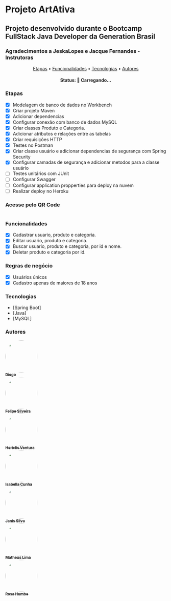 # Projeto ArtAtiva

## Projeto desenvolvido durante o Bootcamp FullStack Java Developer da Generation Brasil
### Agradecimentos a JeskaLopes e Jacque Fernandes - Instrutoras 

<p align="center">
 <a href="#Etapas">Etapas</a> •
 <a href="#Funcionalidades">Funcionalidades</a> •
 <a href="#Tecnologias">Tecnologias</a> • 
 <a href="#Autores">Autores</a>
</p>

<h4 align="center"> 
	 Status: 🚀 Carregando...
</h4>

### Etapas

- [x] Modelagem de banco de dados no Workbench
- [x] Criar projeto Maven
- [x] Adicionar dependencias
- [x] Configurar conexão com banco de dados MySQL
- [x] Criar classes Produto e Categoria.
- [x] Adicionar atributos e relações entre as tabelas
- [x] Criar requisições HTTP
- [x] Testes no Postman
- [x] Criar classe usuário e adicionar dependencias de segurança com Spring Security
- [x] Configurar camadas de segurança  e adicionar metodos para a classe usuário
- [ ] Testes unitários com JUnit 
- [ ] Configurar Swagger
- [ ] Configurar application propperties para deploy na nuvem
- [ ] Realizar deploy no Heroku

###  Acesse pelo QR Code
<a rel='nofollow' href='https://www.qr-code-generator.com' border='0' style='cursor:default'></a><img src='https://chart.googleapis.com/chart?cht=qr&chl=https%3A%2F%2Fblogpessoalgaldy.herokuapp.com%2Fswagger-ui%2Findex.html&chs=180x180&choe=UTF-8&chld=L|2' alt=''>
###  Funcionalidades

- [x] Cadastrar usuario, produto e categoria.
- [x] Editar usuario, produto e categoria.
- [x] Buscar usuario, produto e categoria, por id e nome.
- [x] Deletar produto e categoria por id.

### Regras de negócio
- [x] Usuários únicos
- [x] Cadastro apenas de maiores de 18 anos

### Tecnologias

- [Spring Boot]
- [Java]
- [MySQL]


### Autores


  <a href="https://github.com/ogeidc/">
        <img style="border-radius: 50%;" src="https://avatars.githubusercontent.com/u/106316122?v=4" width="100px;" alt=""/>
        <br />
        <sub><b>Diego </b></sub></a> <a href="https://www.linkedin.com/in/ogeidc/" title="">
  </a>
  <br />
  <a href="https://github.com/felipegaldy/">
      <img style="border-radius: 50%;" src="https://avatars.githubusercontent.com/u/99551212?v=4" width="100px;" alt=""/>
      <br />
      <sub><b>Felipe Silveira</b></sub></a> <a href="https://www.linkedin.com/in/felipesilveirasp/" title="">
  </a>
  <br />
  <a href="https://github.com/HericlisVO">
      <img style="border-radius: 50%;" src="https://avatars.githubusercontent.com/u/59284055?v=4" width="100px;" alt=""/>
      <br />
      <sub><b>Hericlis Ventura</b></sub></a> <a href="#" title="">
  </a>
  <br />
  <a href="https://github.com/isaacunha">
      <img style="border-radius: 50%;" src="https://avatars.githubusercontent.com/u/105821392?v=4" width="100px;" alt=""/>
      <br />
      <sub><b>Isabella Cunha</b></sub></a> <a href="https://www.linkedin.com/in/isabella-alves-da-cunha-a110011b9/" title="">
  </a>
  <br />
  <a href="https://github.com/JanisSilva">
      <img style="border-radius: 50%;" src="https://avatars.githubusercontent.com/u/105388586?v=4" width="100px;" alt=""/>
      <br />
      <sub><b>Janis Silva</b></sub></a> <a href="https://www.linkedin.com/in/janis-silva/" title="">
  </a>
  <br />
  <a href="https://github.com/Matheuslsv">
      <img style="border-radius: 50%;" src="https://avatars.githubusercontent.com/u/73748850?v=4" width="100px;" alt=""/>
      <br />
      <sub><b>Matheus Lima</b></sub></a> <a href="#" title="">
  </a>
  <br />
  <a href="https://github.com/Rosahumbe">
      <img style="border-radius: 50%;" src="https://avatars.githubusercontent.com/u/102499242?v=4" width="100px;" alt=""/>
      <br />
      <sub><b>Rosa Humbe</b></sub></a> <a href="https://www.linkedin.com/in/rosabrito/" title="">
  </a>
  <br />
  
